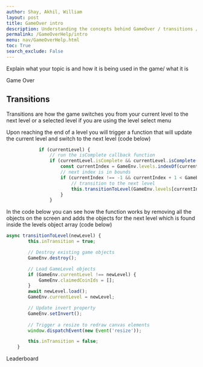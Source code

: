 ```yaml
---
author: Shay, Akhil, William
layout: post
title: GameOver intro
description: Understanding the concepts behind GameOver / transitions / and the leaderboard
permalink: /GameOverHelp/intro
menu: nav/GameOverHelp.html
toc: True
search_exclude: False
---
```


Explain what your topic is and how it is being used in the game/ what it is

Game Over


## Transitions




Transitions are how the game switches you from your current level to the next level or a selected level if you are using the level select menu

Upon reaching the end of a level you will trigger a function that will update the current level and switch to the next level
(code below)
```js
            if (currentLevel) {
                // run the isComplete callback function
                if (currentLevel.isComplete && currentLevel.isComplete()) {
                    const currentIndex = GameEnv.levels.indexOf(currentLevel);
                    // next index is in bounds
                    if (currentIndex !== -1 && currentIndex + 1 < GameEnv.levels.length) {
                        // transition to the next level
                        this.transitionToLevel(GameEnv.levels[currentIndex + 1]);
                    } 
                }
```

In the code below you can see how the function works by removing all the objects on the screen and adds the objects for the next level which is found inside the levels object array
(code below)
```js
async transitionToLevel(newLevel) {
        this.inTransition = true;

        // Destroy existing game objects
        GameEnv.destroy();

        // Load GameLevel objects
        if (GameEnv.currentLevel !== newLevel) {
            GameEnv.claimedCoinIds = [];
        }
        await newLevel.load();
        GameEnv.currentLevel = newLevel;

        // Update invert property
        GameEnv.setInvert();
        
        // Trigger a resize to redraw canvas elements
        window.dispatchEvent(new Event('resize'));

        this.inTransition = false;
    }
```

Leaderboard
